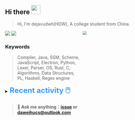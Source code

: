 ## Hi there <img src="https://raw.githubusercontent.com/MartinHeinz/MartinHeinz/master/wave.gif" width="30px">

> Hi, I'm dejavudwh(HDW), A college student from China. 

![](https://komarev.com/ghpvc/?username=dejavudwh)
<img src="https://img.shields.io/badge/BLOG-dejavudwh-blue"><a href="https://www.cnblogs.com/secoding/"></a></img>
<img align="right" width="50%" src="https://github-readme-stats.vercel.app/api?username=dejavudwh&show_icons=true&theme=onedark&count_private=true" style="zoom: 80%;" /> 

### Keywords 

> Compiler, Java, SSM, Scheme, JavaScript, Electron, Python, Lexer, Parser, OS, Rust, C, Algorithms, Data Structures, PL, Haskell, Regex engine


<details>

  <summary><font size="5.5" color="#3399FF"><b>Recent activity 🖱️</b></font></summary>

  - #### 🔭 Working:

    - [翻译 The Algorithm Design Manual (2nd Ed.)](https://github.com/dejavudwh/The-Algorithm-Design-Manual)

  - #### 🌱 Learning:

    - 微积分、线性代数
    - LeetCode刷题
    - 英语
    - 整理以前项目的博客：[从零写一个编译器](https://www.cnblogs.com/secoding/tag/从零写一个编译器/)、[从零实现一个正则表达式引擎](https://www.zhihu.com/column/c_1337535182023852032)

  - <details>

    <summary><font size="3.5" color="#3399FF"><b>Commit Post 🖱️</b></font></summary>
    <table>
    <tr>
    <td>
    <!-- COMMITS-LIST:START -->
    
    * [updat workflow](https://github.com/dejavudwh/dejavudwh/commit/5ef0b593e9e96c65ce78c191fa67bc11880b2fc7) -repo: dejavudwh 2021-02-02T13:38:02Z

    * [update workflow](https://github.com/dejavudwh/dejavudwh/commit/0e3ab0ae98ec6fc5a0a9534621dbf505ecb99dcb) -repo: dejavudwh 2021-02-02T13:42:24Z

    * [fix workflow bug](https://github.com/dejavudwh/dejavudwh/commit/714e25f451d3e06ad4652fb6e8ae91db5b073440) -repo: dejavudwh 2021-02-02T14:04:24Z

    * [updated requirements](https://github.com/dejavudwh/dejavudwh/commit/51741e173e2de71d231f183e550978b18abfe933) -repo: dejavudwh 2021-02-02T14:10:26Z

    * [fix encode and update workflow](https://github.com/dejavudwh/dejavudwh/commit/603b2f3eba6432a15e71874e843364d1cb6b0dc1) -repo: dejavudwh 2021-02-02T14:16:12Z

    <!-- COMMITS-LIST:END -->  
    </td>
    </tr>
    </table>
  </details>

</details>

> #### 💬 Ask me anything：[issue](https://github.com/dejavudwh/dejavudwh/issues) or [daweihucs@outlook.com](mailto:daweihucs@outlook.com)
